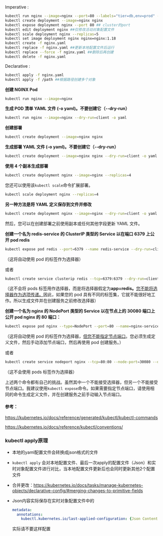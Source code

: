 Imperative :

```bash
kubectl run nginx --image=nginx --port=80 --labels="tier=db,env=prod" --expose=true  ##container的port
kubectl create deployment --image=nginx nginx
kubectl expose deployment nginx --port 80 ## cluster的port
kubectl edit deployment nginx ##仅修改活动对象配置文件
kubectl scale deployment nginx --replicas=5
kubectl set image deployment nginx nginx=nginx:1.18
kubectl create -f nginx.yaml
kubectl replace -f nginx.yaml ##更新本地配置文件后运行
kubectl replace --force -f nginx.yaml ##删除后再创建
kubectl delete -f nginx.yaml
```

Declarative :

```bash
kubectl apply -f nginx.yaml
kubectl apply -f /path ##根据路径创建多个对象
```

**创建 NGINX Pod**

```bash
kubectl run nginx --image=nginx
```

**生成 POD 清单 YAML 文件 (-o yaml)。不要创建它（--dry-run）**

```bash
kubectl run nginx --image=nginx --dry-run=client -o yaml
```

**创建部署**

```bash
kubectl create deployment --image=nginx nginx
```

**生成部署 YAML 文件 (-o yaml)。不要创建它（--dry-run）**

```bash
kubectl create deployment --image=nginx nginx --dry-run=client -o yaml
```

**使用 4 个副本生成部署**

```bash
kubectl create deployment nginx --image=nginx --replicas=4
```

您还可以使用该`kubectl scale`命令扩展部署。

```bash
kubectl scale deployment nginx --replicas=4
```

**另一种方法是将 YAML 定义保存到文件并修改**

```bash
kubectl create deployment nginx --image=nginx --dry-run=client -o yaml > nginx-deployment.yaml
```

然后，您可以在创建部署之前使用副本或任何其他字段更新 YAML 文件。

**创建一个名为 redis-service 的 ClusterIP 类型的 Service 以在端口 6379 上公开 pod redis**

```bash
kubectl expose pod redis --port=6379 --name redis-service --dry-run=client -o yaml
```

（这将自动使用 pod 的标签作为选择器）

或者

```bash
kubectl create service clusterip redis --tcp=6379:6379 --dry-run=client -o yaml
```

（这不会将 pods 标签用作选择器，而是将选择器假定为**app=redis。**[您不能将选择器作为选项传递。](https://github.com/kubernetes/kubernetes/issues/46191)因此，如果您的 pod 具有不同的标签集，它就不能很好地工作。所以生成文件并在创建服务之前修改选择器）



**创建一个名为 nginx 的 NodePort 类型的 Service 以在节点上的 30080 端口上公开 pod nginx 的 80 端口：**

```bash
kubectl expose pod nginx --type=NodePort --port=80 --name=nginx-service --dry-run=client -o yaml
```

（这将自动使用 pod 的标签作为选择器，[但您不能指定节点端口](https://github.com/kubernetes/kubernetes/issues/25478)。您必须生成定义文件，然后手动添加节点端口，然后再使用 pod 创建服务。）

或者

```bash
kubectl create service nodeport nginx --tcp=80:80 --node-port=30080 --dry-run=client -o yaml
```

（这不会使用 pods 标签作为选择器）

上述两个命令都有自己的挑战。虽然其中一个不能接受选择器，但另一个不能接受节点端口。我建议使用`kubectl expose`命令。如果需要指定节点端口，请使用相同的命令生成定义文件，并在创建服务之前手动输入节点端口。

#### **参考：**

https://kubernetes.io/docs/reference/generated/kubectl/kubectl-commands

https://kubernetes.io/docs/reference/kubectl/conventions/

### kubectl apply原理

- 本地的yaml配置文件会转换成json格式的文件

- `kubectl apply` 会对本地配置文件、最后一次apply的配置文件（Json）和实时对象配置文件进行对比，当本地配置文件更新后也会同时更新其他2个配置文件

- 合并更改：https://kubernetes.io/docs/tasks/manage-kubernetes-objects/declarative-config/#merging-changes-to-primitive-fields

- Json内容实际保存在实时对象配置文件中的

  ```yaml
  metadata:
    annotations:
      kubectl.kubernetes.io/last-applied-configuration: {Json Content}
  ```

  实际请不要这样配置